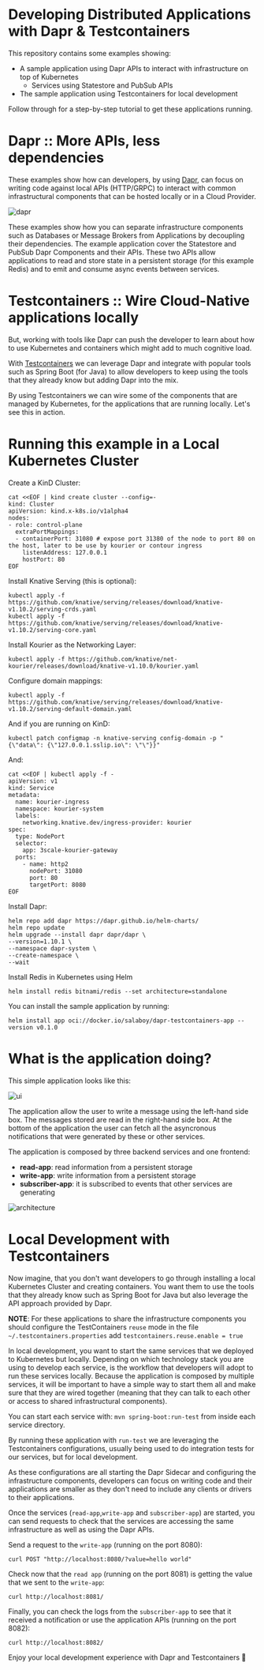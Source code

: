 # Developing Distributed Applications with Dapr & Testcontainers

This repository contains some examples showing:
- A sample application using Dapr APIs to interact with infrastructure on top of Kubernetes
    - Services using Statestore and PubSub APIs
- The sample application using  Testcontainers for local development

Follow through for a step-by-step tutorial to get these applications running. 

# Dapr :: More APIs, less dependencies

These examples show how can developers, by using [Dapr](https://dapr.io), can focus on writing code against local APIs (HTTP/GRPC) to interact with common infrastructural components that can be hosted locally or in a Cloud Provider. 

![dapr](imgs/dapr-components.png)

These examples show how you can separate infrastructure components such as Databases or Message Brokers from Applications by decoupling their dependencies. The example application cover the Statestore and PubSub Dapr Components and their APIs. These two APIs allow applications to read and store state in a persistent storage (for this example Redis) and to emit and consume async events between services. 


# Testcontainers :: Wire Cloud-Native applications locally

But, working with tools like Dapr can push the developer to learn about how to use Kubernetes and containers which might add to much cognitive load. 

With [Testcontainers](https://testcontainers.com/) we can leverage Dapr and integrate with popular tools such as Spring Boot (for Java) to allow developers to keep using the tools that they already know but adding Dapr into the mix. 

By using Testcontainers we can wire some of the components that are managed by Kubernetes, for the applications that are running locally. Let's see this in action.

# Running this example in a Local Kubernetes Cluster

Create a KinD Cluster: 

```
cat <<EOF | kind create cluster --config=-
kind: Cluster
apiVersion: kind.x-k8s.io/v1alpha4
nodes:
- role: control-plane
  extraPortMappings:
  - containerPort: 31080 # expose port 31380 of the node to port 80 on the host, later to be use by kourier or contour ingress
    listenAddress: 127.0.0.1
    hostPort: 80
EOF

```

Install Knative Serving (this is optional): 

```
kubectl apply -f https://github.com/knative/serving/releases/download/knative-v1.10.2/serving-crds.yaml
kubectl apply -f https://github.com/knative/serving/releases/download/knative-v1.10.2/serving-core.yaml

```
Install Kourier as the Networking Layer: 

```
kubectl apply -f https://github.com/knative/net-kourier/releases/download/knative-v1.10.0/kourier.yaml

```
Configure domain mappings: 
```
kubectl apply -f https://github.com/knative/serving/releases/download/knative-v1.10.2/serving-default-domain.yaml

```

And if you are running on KinD: 

```
kubectl patch configmap -n knative-serving config-domain -p "{\"data\": {\"127.0.0.1.sslip.io\": \"\"}}"
```
And: 
```
cat <<EOF | kubectl apply -f -
apiVersion: v1
kind: Service
metadata:
  name: kourier-ingress
  namespace: kourier-system
  labels:
    networking.knative.dev/ingress-provider: kourier
spec:
  type: NodePort
  selector:
    app: 3scale-kourier-gateway
  ports:
    - name: http2
      nodePort: 31080
      port: 80
      targetPort: 8080
EOF
```

Install Dapr: 

```
helm repo add dapr https://dapr.github.io/helm-charts/
helm repo update
helm upgrade --install dapr dapr/dapr \
--version=1.10.1 \
--namespace dapr-system \
--create-namespace \
--wait
```

Install Redis in Kubernetes using Helm 

```
helm install redis bitnami/redis --set architecture=standalone
```

You can install the sample application by running: 

```
helm install app oci://docker.io/salaboy/dapr-testcontainers-app --version v0.1.0
```

# What is the application doing? 

This simple application looks like this: 

![ui](imgs/app-ui.png)

The application allow the user to write a message using the left-hand side box. The messages stored are read in the right-hand side box. At the bottom of the application the user can fetch all the asyncronous notifications that were generated by these or other services. 

The application is composed by three backend services and one frontend: 
- **read-app**: read information from a persistent storage
- **write-app**: write information from a persistent storage
- **subscriber-app**: it is subscribed to events that other services are generating

![architecture](imgs/architecture.png)


# Local Development with Testcontainers

Now imagine, that you don't want developers to go through installing a local Kubernetes Cluster and creating containers. You want them to use the tools that they already know such as Spring Boot for Java but also leverage the API approach provided by Dapr. 


**NOTE**: For these applications to share the infrastructure components you should configure the TestContainers `reuse` mode in the file `~/.testcontainers.properties` add `testcontainers.reuse.enable = true`


In local development, you want to start the same services that we deployed to Kubernetes but locally. Depending on which technology stack you are using to develop each service, is the workflow that developers will adopt to run these services locally. 
Because the application is composed by multiple services, it will be important to have a simple way to start them all and make sure that they are wired together (meaning that they can talk to each other or access to shared infrastructural components).

You can start each service with: `mvn spring-boot:run-test` from inside each service directory. 

By running these application with `run-test` we are leveraging the Testcontainers configurations, usually being used to do integration tests for our services, but for local development. 

As these configurations are all starting the Dapr Sidecar and configuring the infrastructure components, developers can focus on writing code and their applications are smaller as they don't need to include any clients or drivers to their applications. 

Once the services (`read-app`,`write-app` and `subscriber-app`) are started, you can send requests to check that the services are accessing the same infrastructure as well as using the Dapr APIs. 

Send a request to the `write-app` (running on the port 8080):
```
curl POST "http://localhost:8080/?value=hello world"
```

Check now that the `read app` (running on the port 8081) is getting the value that we sent to the `write-app`:
```
curl http://localhost:8081/
```

Finally, you can check the logs from the `subscriber-app` to see that it received a notification or use the application APIs (running on the port 8082): 

```
curl http://localhost:8082/
```


Enjoy your local development experience with Dapr and Testcontainers :metal:

